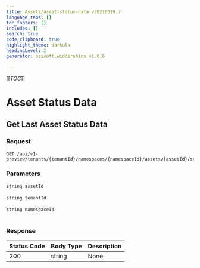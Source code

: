 ```yaml
---
title: Assets/asset-status-data v20210319.7
language_tabs: []
toc_footers: []
includes: []
search: true
code_clipboard: true
highlight_theme: darkula
headingLevel: 2
generator: osisoft.widdershins v1.0.6

---
```


[[_TOC_]]

# Asset Status Data

## Get Last Asset Status Data

<a id="opIdAssetStatusData_Get Last Asset Status Data"></a>

### Request
```text 
GET /api/v1-preview/tenants/{tenantId}/namespaces/{namespaceId}/assets/{assetId}/status/last

```

### Parameters

`string assetId`
<br/><br/>`string tenantId`
<br/><br/>`string namespaceId`
<br/><br/>

### Response

|Status Code|Body Type|Description|
|---|---|---|
|200|string|None|

